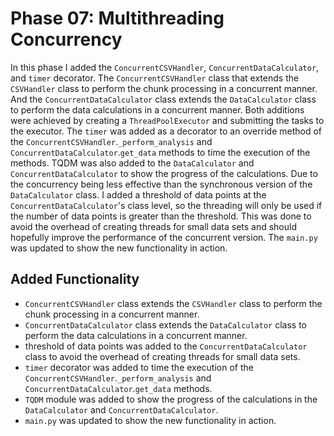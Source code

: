 # Phase 07: Multithreading Concurrency

In this phase I added the `ConcurrentCSVHandler`, `ConcurrentDataCalculator`, and `timer` decorator. The `ConcurrentCSVHandler`
class that extends the `CSVHandler` class to perform the chunk processing in a concurrent manner. And the `ConcurrentDataCalculator`
class extends the `DataCalculator` class to perform the data calculations in a concurrent manner. Both additions were achieved
by creating a `ThreadPoolExecutor` and submitting the tasks to the executor. The `timer` was added as a decorator to an
override method of the `ConcurrentCSVHandler`.`_perform_analysis` and `ConcurrentDataCalculator`.`get_data` methods to time the
execution of the methods. TQDM was also added to the `DataCalculator` and `ConcurrentDataCalculator` to show the progress
of the calculations. Due to the concurrency being less effective than the synchronous version of the `DataCalculator`
class. I added a threshold of data points at the `ConcurrentDataCalculator`'s class level, so the threading will only
be used if the number of data points is greater than the threshold. This was done to avoid the overhead of creating
threads for small data sets and should hopefully improve the performance of the concurrent version. The `main.py` was
updated to show the new functionality in action.

## Added Functionality

- `ConcurrentCSVHandler` class extends the `CSVHandler` class to perform the chunk processing in a concurrent manner.
- `ConcurrentDataCalculator` class extends the `DataCalculator` class to perform the data calculations in a concurrent manner.
- threshold of data points was added to the `ConcurrentDataCalculator` class to avoid the overhead of creating threads for small data sets.
- `timer` decorator was added to time the execution of the `ConcurrentCSVHandler`.`_perform_analysis` and `ConcurrentDataCalculator`.`get_data` methods.
- `TQDM` module was added to show the progress of the calculations in the `DataCalculator` and `ConcurrentDataCalculator`.
- `main.py` was updated to show the new functionality in action.